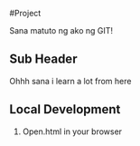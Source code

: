 #Project

Sana matuto ng ako ng GIT!


## Sub Header 

Ohhh sana i learn a lot from here

## Local Development

1. Open.html in your browser